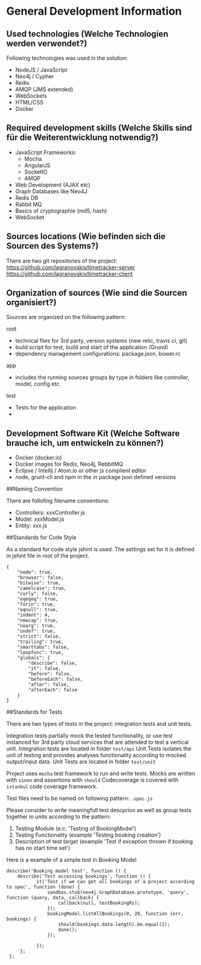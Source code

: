 # General Development Information

## Used technologies (Welche Technologien werden verwendet?)
Following technologies was used in the solution:
* NodeJS / JavaScript
* Neo4j / Cypher
* Redis 
* AMQP (JMS extended)
* WebSockets
* HTML/CSS
* Docker

## Required development skills (Welche Skills sind für die Weiterentwicklung notwendig?)

* JavaScript Frameworks:
  * Mocha
  * AngularJS
  * SocketIO
  * AMQP
* Web Development (AJAX etc)
* Graph Databases like Neo4J
* Redis DB
* Rabbit MQ
* Basics of cryptographie (md5, hash)
* WebSocket

## Sources locations (Wie befinden sich die Sourcen des Systems?)

There are two git repositories of the project:
https://github.com/lagranovskiy/timetracker-server
https://github.com/lagranovskiy/timetracker-client

## Organization of sources (Wie sind die Sourcen organisiert?)

Sources are organized on the following pattern:

root 
  * technical files for 3rd party, version systems (new relic, travis ci, git)
  * build script for test, build and start of the application (Grund)
  * dependency management configurations: package.json, bower.rc
   
app
  * includes the running sources groups by type in folders like controller, model, config etc.

test
  * Tests for the application
  * 
  
## Development Software Kit (Welche Software brauche ich, um entwickeln zu können?)

* Docker (docker.io)
* Docker images for Redis, Neo4j, RebbitMQ
* Eclipse / Intellij / Atom.io or other js complient editor
* node, grunt-cli and npm in the in package json defined versions

##Naming Convention

There are follofing filename conventions:
* Controllers: xxxController.js
* Model: xxxModel.js
* Entity: xxx.js

##Standards for Code Style

As a standard for code style jshint is used. The settings set for it is defined in jshint file in root of the project. 

```
{
    "node": true,
    "browser": false,
    "bitwise": true,
    "camelcase": true,
    "curly": false,
    "eqeqeq": true,
    "forin": true,
    "eqnull": true,
    "indent": 4,
    "newcap": true,
    "noarg": true,
    "undef": true,
    "strict": false,
    "trailing": true,
    "smarttabs": false,
    "loopfunc": true,
    "globals": {
        "describe": false,
        "it": false,
        "before": false,
        "beforeEach": false,
        "after": false,
        "afterEach": false
    }
}
```

##Standards for Tests

There are two types of tests in the project: integration tests and unit tests.

Integration tests partially mock the tested functionality, or use test instanced for 3rd party cloud services that are attended to test a vertical unit.
Integration tests are located in folder <code>test/api</code>
Unit Tests isolates the unit of testing and provides analyses functionality according to mocked output/input data.
Unit Tests are located in folder <code>test/unit</code>

Project uses <code>mocha</code> test framework to run and write tests. Mocks are written with  <code>sinon</code> and assertions with <code>should</code>
Codecoverage is covered with  <code>istanbul</code> code coverage framework.

Test files need to be named on following pattern: <code><testing js module>.spec.js</code>

Please consider to write meaningfull test descprion as well as group tests together in units according to the pattern:
 1. Testing Module (e.c. 'Testing of BookingModel') 
 2. Testing Functionality (example 'Testing booking creation')
 3. Description of test target (example 'Test if exception thrown if booking has no start time set')
 
 Here is a example of a simple test in Booking Model
 
 ```
 describe('Booking model test', function () {
     describe('Test accessing bookings', function () {
            it('Test if we can get all bookings of a project according to spec', function (done) {
                sandbox.stub(neo4j.GraphDatabase.prototype, 'query', function (query, data, callback) {
                    callback(null, testBookingRs);
                });
                bookingModel.listAllBookings(0, 20, function (err, bookings) {
                    should(bookings.data.length).be.equal(1);
                    done();
                });
    
            });
      };
  };
  ```